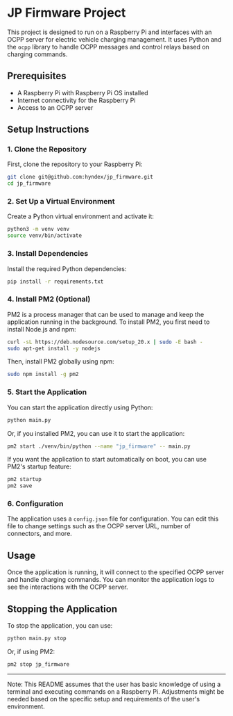 # JP Firmware Project

This project is designed to run on a Raspberry Pi and interfaces with an OCPP server for electric vehicle charging management. It uses Python and the `ocpp` library to handle OCPP messages and control relays based on charging commands.

## Prerequisites

- A Raspberry Pi with Raspberry Pi OS installed
- Internet connectivity for the Raspberry Pi
- Access to an OCPP server

## Setup Instructions

### 1. Clone the Repository

First, clone the repository to your Raspberry Pi:

```bash
git clone git@github.com:hyndex/jp_firmware.git
cd jp_firmware
```

### 2. Set Up a Virtual Environment

Create a Python virtual environment and activate it:

```bash
python3 -m venv venv
source venv/bin/activate
```

### 3. Install Dependencies

Install the required Python dependencies:

```bash
pip install -r requirements.txt
```

### 4. Install PM2 (Optional)

PM2 is a process manager that can be used to manage and keep the application running in the background. To install PM2, you first need to install Node.js and npm:

```bash
curl -sL https://deb.nodesource.com/setup_20.x | sudo -E bash -
sudo apt-get install -y nodejs
```

Then, install PM2 globally using npm:

```bash
sudo npm install -g pm2
```

### 5. Start the Application

You can start the application directly using Python:

```bash
python main.py
```

Or, if you installed PM2, you can use it to start the application:

```bash
pm2 start ./venv/bin/python --name "jp_firmware" -- main.py
```

If you want the application to start automatically on boot, you can use PM2's startup feature:

```bash
pm2 startup
pm2 save
```

### 6. Configuration

The application uses a `config.json` file for configuration. You can edit this file to change settings such as the OCPP server URL, number of connectors, and more.

## Usage

Once the application is running, it will connect to the specified OCPP server and handle charging commands. You can monitor the application logs to see the interactions with the OCPP server.

## Stopping the Application

To stop the application, you can use:

```bash
python main.py stop
```

Or, if using PM2:

```bash
pm2 stop jp_firmware
```

---

Note: This README assumes that the user has basic knowledge of using a terminal and executing commands on a Raspberry Pi. Adjustments might be needed based on the specific setup and requirements of the user's environment.